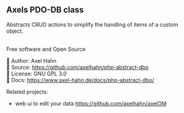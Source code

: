 <html>
<div class="hero">
  <h2>Axels PDO-DB class</h2>
  Abstracts CRUD actions to simplify the handling of items of a custom object.<br>
</div>
</html>

<br>

Free software and Open Source

👤 Author: Axel Hahn \
📄 Source: <https://github.com/axelhahn/php-abstract-dbo> \
📜 License: GNU GPL 3.0 \
📗 Docs: <https://www.axel-hahn.de/docs/php-abstract-dbo/>

Related projects:

* web ui to edit your data <https://github.com/axelhahn/axelOM>
